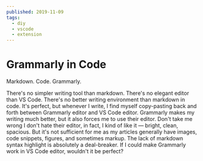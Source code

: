 ```yaml
---
published: 2019-11-09
tags:
  - diy
  - vscode
  - extension
---
```


# Grammarly in Code

Markdown. Code. Grammarly.

There's no simpler writing tool than markdown. There's no elegant editor than VS Code. There's no better writing environment than markdown in code. It's perfect, but whenever I write, I find myself copy-pasting back and forth between Grammarly editor and VS Code editor. Grammarly makes my writing much better, but it also forces me to use their editor. Don't take me wrong I don't hate their editor, in fact, I kind of like it — bright, clean, spacious. But it's not sufficient for me as my articles generally have images, code snippets, figures, and sometimes markup. The lack of markdown syntax highlight is absolutely a deal-breaker. If I could make Grammarly work in VS Code editor, wouldn't it be perfect?

<!-- more -->

